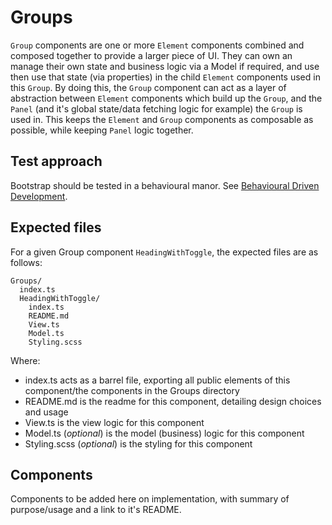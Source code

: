 # Groups

`Group` components are one or more `Element` components combined and composed together to provide a larger piece of UI. They can own an manage their own state and business logic via a Model if required, and use then use that state (via properties) in the child `Element` components used in this `Group`. By doing this, the `Group` component can act as a layer of abstraction between `Element` components which build up the `Group`, and the `Panel` (and it's global state/data fetching logic for example) the `Group` is used in. This keeps the `Element` and `Group` components as composable as possible, while keeping `Panel` logic together.

## Test approach

Bootstrap should be tested in a behavioural manor. See [Behavioural Driven Development](../../docs/Test.md#style-of-test).

## Expected files

For a given Group component `HeadingWithToggle`, the expected files are as follows:

```
Groups/
  index.ts
  HeadingWithToggle/
    index.ts
    README.md
    View.ts
    Model.ts
    Styling.scss
```

Where:

- index.ts acts as a barrel file, exporting all public elements of this component/the components in the Groups directory
- README.md is the readme for this component, detailing design choices and usage
- View.ts is the view logic for this component
- Model.ts (_optional_) is the model (business) logic for this component
- Styling.scss (_optional_) is the styling for this component

## Components

Components to be added here on implementation, with summary of purpose/usage and a link to it's README.
